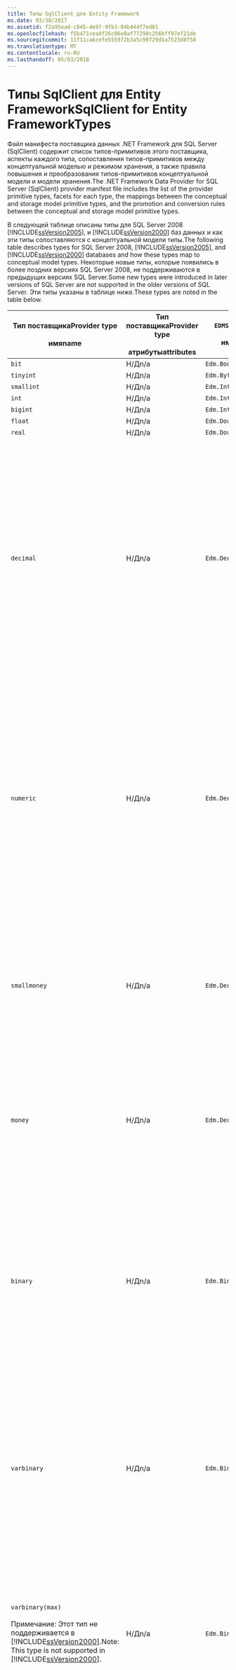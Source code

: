```yaml
---
title: Типы SqlClient для Entity Framework
ms.date: 03/30/2017
ms.assetid: f2a95ead-c845-4e97-9fb3-04b444f7ed81
ms.openlocfilehash: f5b471cea4f26c06e8af77298c256bff97ef21de
ms.sourcegitcommit: 11f11ca6cefe555972b3a5c99729d1a7523d8f50
ms.translationtype: MT
ms.contentlocale: ru-RU
ms.lasthandoff: 05/03/2018
---
```

# <a name="sqlclient-for-entity-frameworktypes"></a><span data-ttu-id="4df7b-102">Типы SqlClient для Entity Framework</span><span class="sxs-lookup"><span data-stu-id="4df7b-102">SqlClient for Entity FrameworkTypes</span></span>
<span data-ttu-id="4df7b-103">Файл манифеста поставщика данных .NET Framework для SQL Server (SqlClient) содержит список типов-примитивов этого поставщика, аспекты каждого типа, сопоставления типов-примитивов между концептуальной моделью и режимом хранения, а также правила повышения и преобразования типов-примитивов концептуальной модели и модели хранения.</span><span class="sxs-lookup"><span data-stu-id="4df7b-103">The .NET Framework Data Provider for SQL Server (SqlClient) provider manifest file includes the list of the provider primitive types, facets for each type, the mappings between the conceptual and storage model primitive types, and the promotion and conversion rules between the conceptual and storage model primitive types.</span></span>  
  
 <span data-ttu-id="4df7b-104">В следующей таблице описаны типы для SQL Server 2008 [!INCLUDE[ssVersion2005](../../../../../includes/ssversion2005-md.md)], и [!INCLUDE[ssVersion2000](../../../../../includes/ssversion2000-md.md)] баз данных и как эти типы сопоставляются с концептуальной модели типы.</span><span class="sxs-lookup"><span data-stu-id="4df7b-104">The following table describes types for SQL Server 2008, [!INCLUDE[ssVersion2005](../../../../../includes/ssversion2005-md.md)], and [!INCLUDE[ssVersion2000](../../../../../includes/ssversion2000-md.md)] databases and how these types map to conceptual model types.</span></span> <span data-ttu-id="4df7b-105">Некоторые новые типы, которые появились в более поздних версиях SQL Server 2008, не поддерживаются в предыдущих версиях SQL Server.</span><span class="sxs-lookup"><span data-stu-id="4df7b-105">Some new types were introduced in later versions of SQL Server are not supported in the older versions of SQL Server.</span></span> <span data-ttu-id="4df7b-106">Эти типы указаны в таблице ниже.</span><span class="sxs-lookup"><span data-stu-id="4df7b-106">These types are noted in the table below.</span></span>  
  
|<span data-ttu-id="4df7b-107">Тип поставщика</span><span class="sxs-lookup"><span data-stu-id="4df7b-107">Provider type</span></span><br /><br /> <span data-ttu-id="4df7b-108">имя</span><span class="sxs-lookup"><span data-stu-id="4df7b-108">name</span></span>|<span data-ttu-id="4df7b-109">Тип поставщика</span><span class="sxs-lookup"><span data-stu-id="4df7b-109">Provider type</span></span><br /><br /> <span data-ttu-id="4df7b-110">атрибуты</span><span class="sxs-lookup"><span data-stu-id="4df7b-110">attributes</span></span>|`EDMSimpleType`<br /><br /> <span data-ttu-id="4df7b-111">имя</span><span class="sxs-lookup"><span data-stu-id="4df7b-111">name</span></span>|<span data-ttu-id="4df7b-112">Области</span><span class="sxs-lookup"><span data-stu-id="4df7b-112">Facets</span></span>|  
|----------------------------|----------------------------------|------------------------------|------------|  
|`bit`|<span data-ttu-id="4df7b-113">Н/Д</span><span class="sxs-lookup"><span data-stu-id="4df7b-113">n/a</span></span>|`Edm.Boolean`|<span data-ttu-id="4df7b-114">Н/Д</span><span class="sxs-lookup"><span data-stu-id="4df7b-114">n/a</span></span>|  
|`tinyint`|<span data-ttu-id="4df7b-115">Н/Д</span><span class="sxs-lookup"><span data-stu-id="4df7b-115">n/a</span></span>|`Edm.Byte`|<span data-ttu-id="4df7b-116">Н/Д</span><span class="sxs-lookup"><span data-stu-id="4df7b-116">n/a</span></span>|  
|`smallint`|<span data-ttu-id="4df7b-117">Н/Д</span><span class="sxs-lookup"><span data-stu-id="4df7b-117">n/a</span></span>|`Edm.Int16`|<span data-ttu-id="4df7b-118">Н/Д</span><span class="sxs-lookup"><span data-stu-id="4df7b-118">n/a</span></span>|  
|`int`|<span data-ttu-id="4df7b-119">Н/Д</span><span class="sxs-lookup"><span data-stu-id="4df7b-119">n/a</span></span>|`Edm.Int32`|<span data-ttu-id="4df7b-120">Н/Д</span><span class="sxs-lookup"><span data-stu-id="4df7b-120">n/a</span></span>|  
|`bigint`|<span data-ttu-id="4df7b-121">Н/Д</span><span class="sxs-lookup"><span data-stu-id="4df7b-121">n/a</span></span>|`Edm.Int64`|<span data-ttu-id="4df7b-122">Н/Д</span><span class="sxs-lookup"><span data-stu-id="4df7b-122">n/a</span></span>|  
|`float`|<span data-ttu-id="4df7b-123">Н/Д</span><span class="sxs-lookup"><span data-stu-id="4df7b-123">n/a</span></span>|`Edm.Double`|<span data-ttu-id="4df7b-124">Н/Д</span><span class="sxs-lookup"><span data-stu-id="4df7b-124">n/a</span></span>|  
|`real`|<span data-ttu-id="4df7b-125">Н/Д</span><span class="sxs-lookup"><span data-stu-id="4df7b-125">n/a</span></span>|`Edm.Double`|<span data-ttu-id="4df7b-126">Н/Д</span><span class="sxs-lookup"><span data-stu-id="4df7b-126">n/a</span></span>|  
|`decimal`|<span data-ttu-id="4df7b-127">Н/Д</span><span class="sxs-lookup"><span data-stu-id="4df7b-127">n/a</span></span>|`Edm.Decimal`|<span data-ttu-id="4df7b-128">Точность:</span><span class="sxs-lookup"><span data-stu-id="4df7b-128">Precision:</span></span><br /><br /> <span data-ttu-id="4df7b-129">-Минимальное: 1</span><span class="sxs-lookup"><span data-stu-id="4df7b-129">- Minimum: 1</span></span><br /><br /> <span data-ttu-id="4df7b-130">-Максимальное: 38</span><span class="sxs-lookup"><span data-stu-id="4df7b-130">- Maximum: 38</span></span><br /><br /> <span data-ttu-id="4df7b-131">-По умолчанию: 18</span><span class="sxs-lookup"><span data-stu-id="4df7b-131">- Default: 18</span></span><br /><br /> <span data-ttu-id="4df7b-132">-Константа: False</span><span class="sxs-lookup"><span data-stu-id="4df7b-132">- Constant: False</span></span><br /><br /> <span data-ttu-id="4df7b-133">Масштаб:</span><span class="sxs-lookup"><span data-stu-id="4df7b-133">Scale:</span></span><br /><br /> <span data-ttu-id="4df7b-134">-Минимальное: 0</span><span class="sxs-lookup"><span data-stu-id="4df7b-134">- Minimum: 0</span></span><br /><br /> <span data-ttu-id="4df7b-135">-Максимальное: 38</span><span class="sxs-lookup"><span data-stu-id="4df7b-135">- Maximum: 38</span></span><br /><br /> <span data-ttu-id="4df7b-136">-По умолчанию: 0</span><span class="sxs-lookup"><span data-stu-id="4df7b-136">- Default: 0</span></span><br /><br /> <span data-ttu-id="4df7b-137">-Константа: False</span><span class="sxs-lookup"><span data-stu-id="4df7b-137">- Constant: False</span></span>|  
|`numeric`|<span data-ttu-id="4df7b-138">Н/Д</span><span class="sxs-lookup"><span data-stu-id="4df7b-138">n/a</span></span>|`Edm.Decimal`|<span data-ttu-id="4df7b-139">Точность:</span><span class="sxs-lookup"><span data-stu-id="4df7b-139">Precision:</span></span><br /><br /> <span data-ttu-id="4df7b-140">-Минимальное: 1</span><span class="sxs-lookup"><span data-stu-id="4df7b-140">- Minimum: 1</span></span><br /><br /> <span data-ttu-id="4df7b-141">-Максимальное: 38</span><span class="sxs-lookup"><span data-stu-id="4df7b-141">- Maximum: 38</span></span><br /><br /> <span data-ttu-id="4df7b-142">-По умолчанию: 18</span><span class="sxs-lookup"><span data-stu-id="4df7b-142">- Default: 18</span></span><br /><br /> <span data-ttu-id="4df7b-143">-Константа: False</span><span class="sxs-lookup"><span data-stu-id="4df7b-143">- Constant: False</span></span><br /><br /> <span data-ttu-id="4df7b-144">Масштаб:</span><span class="sxs-lookup"><span data-stu-id="4df7b-144">Scale:</span></span><br /><br /> <span data-ttu-id="4df7b-145">-Минимальное: 0</span><span class="sxs-lookup"><span data-stu-id="4df7b-145">- Minimum: 0</span></span><br /><br /> <span data-ttu-id="4df7b-146">-Максимальное: 38</span><span class="sxs-lookup"><span data-stu-id="4df7b-146">- Maximum: 38</span></span><br /><br /> <span data-ttu-id="4df7b-147">-По умолчанию: 0</span><span class="sxs-lookup"><span data-stu-id="4df7b-147">- Default: 0</span></span><br /><br /> <span data-ttu-id="4df7b-148">-Константа: False</span><span class="sxs-lookup"><span data-stu-id="4df7b-148">- Constant: False</span></span>|  
|`smallmoney`|<span data-ttu-id="4df7b-149">Н/Д</span><span class="sxs-lookup"><span data-stu-id="4df7b-149">n/a</span></span>|`Edm.Decimal`|<span data-ttu-id="4df7b-150">Точность:</span><span class="sxs-lookup"><span data-stu-id="4df7b-150">Precision:</span></span><br /><br /> <span data-ttu-id="4df7b-151">-По умолчанию: 10</span><span class="sxs-lookup"><span data-stu-id="4df7b-151">- Default: 10</span></span><br /><br /> <span data-ttu-id="4df7b-152">-Константы: True</span><span class="sxs-lookup"><span data-stu-id="4df7b-152">- Constant: True</span></span><br /><br /> <span data-ttu-id="4df7b-153">Масштаб:</span><span class="sxs-lookup"><span data-stu-id="4df7b-153">Scale:</span></span><br /><br /> <span data-ttu-id="4df7b-154">-По умолчанию: 4</span><span class="sxs-lookup"><span data-stu-id="4df7b-154">- Default: 4</span></span><br /><br /> <span data-ttu-id="4df7b-155">-Константы: True</span><span class="sxs-lookup"><span data-stu-id="4df7b-155">- Constant: True</span></span>|  
|`money`|<span data-ttu-id="4df7b-156">Н/Д</span><span class="sxs-lookup"><span data-stu-id="4df7b-156">n/a</span></span>|`Edm.Decimal`|<span data-ttu-id="4df7b-157">Точность:</span><span class="sxs-lookup"><span data-stu-id="4df7b-157">Precision:</span></span><br /><br /> <span data-ttu-id="4df7b-158">-По умолчанию: 19</span><span class="sxs-lookup"><span data-stu-id="4df7b-158">- Default: 19</span></span><br /><br /> <span data-ttu-id="4df7b-159">-Константы: True</span><span class="sxs-lookup"><span data-stu-id="4df7b-159">- Constant: True</span></span><br /><br /> <span data-ttu-id="4df7b-160">Масштаб:</span><span class="sxs-lookup"><span data-stu-id="4df7b-160">Scale:</span></span><br /><br /> <span data-ttu-id="4df7b-161">-По умолчанию: 4</span><span class="sxs-lookup"><span data-stu-id="4df7b-161">- Default: 4</span></span><br /><br /> <span data-ttu-id="4df7b-162">-Константы: True</span><span class="sxs-lookup"><span data-stu-id="4df7b-162">- Constant: True</span></span>|  
|`binary`|<span data-ttu-id="4df7b-163">Н/Д</span><span class="sxs-lookup"><span data-stu-id="4df7b-163">n/a</span></span>|`Edm.Binary`|<span data-ttu-id="4df7b-164">MaxLength:</span><span class="sxs-lookup"><span data-stu-id="4df7b-164">MaxLength:</span></span><br /><br /> <span data-ttu-id="4df7b-165">-Минимальное: 1</span><span class="sxs-lookup"><span data-stu-id="4df7b-165">- Minimum: 1</span></span><br /><br /> <span data-ttu-id="4df7b-166">-Максимальное: 8000</span><span class="sxs-lookup"><span data-stu-id="4df7b-166">- Maximum: 8000</span></span><br /><br /> <span data-ttu-id="4df7b-167">-По умолчанию: 8000</span><span class="sxs-lookup"><span data-stu-id="4df7b-167">- Default: 8000</span></span><br /><br /> <span data-ttu-id="4df7b-168">-Константа: False</span><span class="sxs-lookup"><span data-stu-id="4df7b-168">- Constant: False</span></span><br /><br /> <span data-ttu-id="4df7b-169">FixedLength:</span><span class="sxs-lookup"><span data-stu-id="4df7b-169">FixedLength:</span></span><br /><br /> <span data-ttu-id="4df7b-170">-По умолчанию: True</span><span class="sxs-lookup"><span data-stu-id="4df7b-170">- Default: True</span></span><br /><br /> <span data-ttu-id="4df7b-171">-Константы: True</span><span class="sxs-lookup"><span data-stu-id="4df7b-171">- Constant: True</span></span>|  
|`varbinary`|<span data-ttu-id="4df7b-172">Н/Д</span><span class="sxs-lookup"><span data-stu-id="4df7b-172">n/a</span></span>|`Edm.Binary`|<span data-ttu-id="4df7b-173">MaxLength:</span><span class="sxs-lookup"><span data-stu-id="4df7b-173">MaxLength:</span></span><br /><br /> <span data-ttu-id="4df7b-174">-Минимальное: 1</span><span class="sxs-lookup"><span data-stu-id="4df7b-174">- Minimum: 1</span></span><br /><br /> <span data-ttu-id="4df7b-175">-Максимальное: 8000</span><span class="sxs-lookup"><span data-stu-id="4df7b-175">- Maximum: 8000</span></span><br /><br /> <span data-ttu-id="4df7b-176">-По умолчанию: 8000</span><span class="sxs-lookup"><span data-stu-id="4df7b-176">- Default: 8000</span></span><br /><br /> <span data-ttu-id="4df7b-177">-Константа: False</span><span class="sxs-lookup"><span data-stu-id="4df7b-177">- Constant: False</span></span><br /><br /> <span data-ttu-id="4df7b-178">FixedLength:</span><span class="sxs-lookup"><span data-stu-id="4df7b-178">FixedLength:</span></span><br /><br /> <span data-ttu-id="4df7b-179">-По умолчанию: False</span><span class="sxs-lookup"><span data-stu-id="4df7b-179">- Default: False</span></span><br /><br /> <span data-ttu-id="4df7b-180">-Константы: True</span><span class="sxs-lookup"><span data-stu-id="4df7b-180">- Constant: True</span></span>|  
|`varbinary(max)`<br /><br /> <span data-ttu-id="4df7b-181">Примечание: Этот тип не поддерживается в [!INCLUDE[ssVersion2000](../../../../../includes/ssversion2000-md.md)].</span><span class="sxs-lookup"><span data-stu-id="4df7b-181">Note: This type is not supported in [!INCLUDE[ssVersion2000](../../../../../includes/ssversion2000-md.md)].</span></span>|<span data-ttu-id="4df7b-182">Н/Д</span><span class="sxs-lookup"><span data-stu-id="4df7b-182">n/a</span></span>|`Edm.Binary`|<span data-ttu-id="4df7b-183">MaxLength:</span><span class="sxs-lookup"><span data-stu-id="4df7b-183">MaxLength:</span></span><br /><br /> <span data-ttu-id="4df7b-184">-По умолчанию: 214748364780</span><span class="sxs-lookup"><span data-stu-id="4df7b-184">- Default: 214748364780</span></span><br /><br /> <span data-ttu-id="4df7b-185">-Константы: True</span><span class="sxs-lookup"><span data-stu-id="4df7b-185">- Constant: True</span></span><br /><br /> <span data-ttu-id="4df7b-186">FixedLength:</span><span class="sxs-lookup"><span data-stu-id="4df7b-186">FixedLength:</span></span><br /><br /> <span data-ttu-id="4df7b-187">-По умолчанию: False</span><span class="sxs-lookup"><span data-stu-id="4df7b-187">- Default: False</span></span><br /><br /> <span data-ttu-id="4df7b-188">-Константы: True</span><span class="sxs-lookup"><span data-stu-id="4df7b-188">- Constant: True</span></span>|  
|`image`|<span data-ttu-id="4df7b-189">Н/Д</span><span class="sxs-lookup"><span data-stu-id="4df7b-189">n/a</span></span>|`Edm.Binary`|<span data-ttu-id="4df7b-190">MaxLength:</span><span class="sxs-lookup"><span data-stu-id="4df7b-190">MaxLength:</span></span><br /><br /> <span data-ttu-id="4df7b-191">-По умолчанию: 2147483647</span><span class="sxs-lookup"><span data-stu-id="4df7b-191">- Default: 2147483647</span></span><br /><br /> <span data-ttu-id="4df7b-192">-Константы: True</span><span class="sxs-lookup"><span data-stu-id="4df7b-192">- Constant: True</span></span><br /><br /> <span data-ttu-id="4df7b-193">FixedLength:</span><span class="sxs-lookup"><span data-stu-id="4df7b-193">FixedLength:</span></span><br /><br /> <span data-ttu-id="4df7b-194">-По умолчанию: False</span><span class="sxs-lookup"><span data-stu-id="4df7b-194">- Default: False</span></span><br /><br /> <span data-ttu-id="4df7b-195">-Константы: True</span><span class="sxs-lookup"><span data-stu-id="4df7b-195">- Constant: True</span></span>|  
|`timestamp`|<span data-ttu-id="4df7b-196">Н/Д</span><span class="sxs-lookup"><span data-stu-id="4df7b-196">n/a</span></span>|`Edm.Binary`|<span data-ttu-id="4df7b-197">MaxLength:</span><span class="sxs-lookup"><span data-stu-id="4df7b-197">MaxLength:</span></span><br /><br /> <span data-ttu-id="4df7b-198">-По умолчанию: 8</span><span class="sxs-lookup"><span data-stu-id="4df7b-198">- Default: 8</span></span><br /><br /> <span data-ttu-id="4df7b-199">-Константы: True</span><span class="sxs-lookup"><span data-stu-id="4df7b-199">- Constant: True</span></span><br /><br /> <span data-ttu-id="4df7b-200">FixedLength:</span><span class="sxs-lookup"><span data-stu-id="4df7b-200">FixedLength:</span></span><br /><br /> <span data-ttu-id="4df7b-201">-По умолчанию: True</span><span class="sxs-lookup"><span data-stu-id="4df7b-201">- Default: True</span></span><br /><br /> <span data-ttu-id="4df7b-202">-Константы: True</span><span class="sxs-lookup"><span data-stu-id="4df7b-202">- Constant: True</span></span>|  
|`rowversion`|<span data-ttu-id="4df7b-203">Н/Д</span><span class="sxs-lookup"><span data-stu-id="4df7b-203">n/a</span></span>|`Edm.Binary`|<span data-ttu-id="4df7b-204">MaxLength:</span><span class="sxs-lookup"><span data-stu-id="4df7b-204">MaxLength:</span></span><br /><br /> <span data-ttu-id="4df7b-205">-По умолчанию: 8</span><span class="sxs-lookup"><span data-stu-id="4df7b-205">- Default: 8</span></span><br /><br /> <span data-ttu-id="4df7b-206">-Константы: True</span><span class="sxs-lookup"><span data-stu-id="4df7b-206">- Constant: True</span></span><br /><br /> <span data-ttu-id="4df7b-207">FixedLength:</span><span class="sxs-lookup"><span data-stu-id="4df7b-207">FixedLength:</span></span><br /><br /> <span data-ttu-id="4df7b-208">-По умолчанию: True</span><span class="sxs-lookup"><span data-stu-id="4df7b-208">- Default: True</span></span><br /><br /> <span data-ttu-id="4df7b-209">-Константы: True</span><span class="sxs-lookup"><span data-stu-id="4df7b-209">- Constant: True</span></span>|  
|`smalldatetime`|<span data-ttu-id="4df7b-210">Н/Д</span><span class="sxs-lookup"><span data-stu-id="4df7b-210">n/a</span></span>|`Edm.DateTime`|<span data-ttu-id="4df7b-211">Точность:</span><span class="sxs-lookup"><span data-stu-id="4df7b-211">Precision:</span></span><br /><br /> <span data-ttu-id="4df7b-212">-По умолчанию: 0</span><span class="sxs-lookup"><span data-stu-id="4df7b-212">- Default: 0</span></span><br /><br /> <span data-ttu-id="4df7b-213">-Константы: True</span><span class="sxs-lookup"><span data-stu-id="4df7b-213">- Constant: True</span></span>|  
|`datetime`|<span data-ttu-id="4df7b-214">Н/Д</span><span class="sxs-lookup"><span data-stu-id="4df7b-214">n/a</span></span>|`Edm.DateTime`|<span data-ttu-id="4df7b-215">Точность:</span><span class="sxs-lookup"><span data-stu-id="4df7b-215">Precision:</span></span><br /><br /> <span data-ttu-id="4df7b-216">-По умолчанию: 3</span><span class="sxs-lookup"><span data-stu-id="4df7b-216">- Default: 3</span></span><br /><br /> <span data-ttu-id="4df7b-217">-Константы: True</span><span class="sxs-lookup"><span data-stu-id="4df7b-217">- Constant: True</span></span>|  
|`date`<br /><br /> <span data-ttu-id="4df7b-218">Примечание: Этот тип не поддерживается в SQL Server 2005 и SQL Server 2000.</span><span class="sxs-lookup"><span data-stu-id="4df7b-218">Note: This type is not supported in SQL Server 2005 and SQL Server 2000.</span></span>|<span data-ttu-id="4df7b-219">Н/Д</span><span class="sxs-lookup"><span data-stu-id="4df7b-219">n/a</span></span>|`Edm.DateTime`|<span data-ttu-id="4df7b-220">Точность:</span><span class="sxs-lookup"><span data-stu-id="4df7b-220">Precision:</span></span><br /><br /> <span data-ttu-id="4df7b-221">-По умолчанию: 0</span><span class="sxs-lookup"><span data-stu-id="4df7b-221">- Default: 0</span></span><br /><br /> <span data-ttu-id="4df7b-222">-Константа: False</span><span class="sxs-lookup"><span data-stu-id="4df7b-222">- Constant: False</span></span>|  
|`time`<br /><br /> <span data-ttu-id="4df7b-223">Примечание: Этот тип не поддерживается в SQL Server 2005 и SQL Server 2000.</span><span class="sxs-lookup"><span data-stu-id="4df7b-223">Note: This type is not supported in SQL Server 2005 and SQL Server 2000.</span></span>|<span data-ttu-id="4df7b-224">Н/Д</span><span class="sxs-lookup"><span data-stu-id="4df7b-224">n/a</span></span>|`Edm.Time`|<span data-ttu-id="4df7b-225">Точность:</span><span class="sxs-lookup"><span data-stu-id="4df7b-225">Precision:</span></span><br /><br /> <span data-ttu-id="4df7b-226">-По умолчанию: 7</span><span class="sxs-lookup"><span data-stu-id="4df7b-226">- Default: 7</span></span><br /><br /> <span data-ttu-id="4df7b-227">-Константа: False</span><span class="sxs-lookup"><span data-stu-id="4df7b-227">- Constant: False</span></span>|  
|`datetime2`<br /><br /> <span data-ttu-id="4df7b-228">Примечание: Этот тип не поддерживается в SQL Server 2005 и SQL Server 2000.</span><span class="sxs-lookup"><span data-stu-id="4df7b-228">Note: This type is not supported in SQL Server 2005 and SQL Server 2000.</span></span>|<span data-ttu-id="4df7b-229">Н/Д</span><span class="sxs-lookup"><span data-stu-id="4df7b-229">n/a</span></span>|`Edm.DateTime`|<span data-ttu-id="4df7b-230">Точность:</span><span class="sxs-lookup"><span data-stu-id="4df7b-230">Precision:</span></span><br /><br /> <span data-ttu-id="4df7b-231">-По умолчанию: 7</span><span class="sxs-lookup"><span data-stu-id="4df7b-231">- Default: 7</span></span><br /><br /> <span data-ttu-id="4df7b-232">-Константа: False</span><span class="sxs-lookup"><span data-stu-id="4df7b-232">- Constant: False</span></span>|  
|`datetimeoffset`<br /><br /> <span data-ttu-id="4df7b-233">Примечание: Этот тип не поддерживается в SQL Server 2005 и SQL Server 2000.</span><span class="sxs-lookup"><span data-stu-id="4df7b-233">Note: This type is not supported in SQL Server 2005 and SQL Server 2000.</span></span>|<span data-ttu-id="4df7b-234">Н/Д</span><span class="sxs-lookup"><span data-stu-id="4df7b-234">n/a</span></span>|`Edm.DateTimeOffset`|<span data-ttu-id="4df7b-235">Точность:</span><span class="sxs-lookup"><span data-stu-id="4df7b-235">Precision:</span></span><br /><br /> <span data-ttu-id="4df7b-236">-По умолчанию: 7</span><span class="sxs-lookup"><span data-stu-id="4df7b-236">- Default: 7</span></span><br /><br /> <span data-ttu-id="4df7b-237">-Константа: False</span><span class="sxs-lookup"><span data-stu-id="4df7b-237">- Constant: False</span></span>|  
|`nvarchar`<br /><br /> <span data-ttu-id="4df7b-238">Примечание: Этот тип не поддерживается в [!INCLUDE[ssVersion2000](../../../../../includes/ssversion2000-md.md)].</span><span class="sxs-lookup"><span data-stu-id="4df7b-238">Note: This type is not supported in [!INCLUDE[ssVersion2000](../../../../../includes/ssversion2000-md.md)].</span></span>|<span data-ttu-id="4df7b-239">Н/Д</span><span class="sxs-lookup"><span data-stu-id="4df7b-239">n/a</span></span>|`Edm.String`|<span data-ttu-id="4df7b-240">MaxLength:</span><span class="sxs-lookup"><span data-stu-id="4df7b-240">MaxLength:</span></span><br /><br /> <span data-ttu-id="4df7b-241">-Минимальное: 1</span><span class="sxs-lookup"><span data-stu-id="4df7b-241">- Minimum: 1</span></span><br /><br /> <span data-ttu-id="4df7b-242">-Максимальное: 4000</span><span class="sxs-lookup"><span data-stu-id="4df7b-242">- Maximum: 4000</span></span><br /><br /> <span data-ttu-id="4df7b-243">-По умолчанию: 4000</span><span class="sxs-lookup"><span data-stu-id="4df7b-243">- Default: 4000</span></span><br /><br /> <span data-ttu-id="4df7b-244">-Константа: False</span><span class="sxs-lookup"><span data-stu-id="4df7b-244">- Constant: False</span></span><br /><br /> <span data-ttu-id="4df7b-245">Юникод.</span><span class="sxs-lookup"><span data-stu-id="4df7b-245">Unicode:</span></span><br /><br /> <span data-ttu-id="4df7b-246">-По умолчанию: True</span><span class="sxs-lookup"><span data-stu-id="4df7b-246">- Default: True</span></span><br /><br /> <span data-ttu-id="4df7b-247">-Константы: True</span><span class="sxs-lookup"><span data-stu-id="4df7b-247">- Constant: True</span></span><br /><br /> <span data-ttu-id="4df7b-248">FixedLength:</span><span class="sxs-lookup"><span data-stu-id="4df7b-248">FixedLength:</span></span><br /><br /> <span data-ttu-id="4df7b-249">-По умолчанию: False</span><span class="sxs-lookup"><span data-stu-id="4df7b-249">- Default: False</span></span><br /><br /> <span data-ttu-id="4df7b-250">-Константы: True</span><span class="sxs-lookup"><span data-stu-id="4df7b-250">- Constant: True</span></span>|  
|`varchar`<br /><br /> <span data-ttu-id="4df7b-251">Примечание: Этот тип не поддерживается в [!INCLUDE[ssVersion2000](../../../../../includes/ssversion2000-md.md)].</span><span class="sxs-lookup"><span data-stu-id="4df7b-251">Note: This type is not supported in [!INCLUDE[ssVersion2000](../../../../../includes/ssversion2000-md.md)].</span></span>|<span data-ttu-id="4df7b-252">Н/Д</span><span class="sxs-lookup"><span data-stu-id="4df7b-252">n/a</span></span>|`Edm.String`|<span data-ttu-id="4df7b-253">MaxLength:</span><span class="sxs-lookup"><span data-stu-id="4df7b-253">MaxLength:</span></span><br /><br /> <span data-ttu-id="4df7b-254">-Минимальное: 1</span><span class="sxs-lookup"><span data-stu-id="4df7b-254">- Minimum: 1</span></span><br /><br /> <span data-ttu-id="4df7b-255">-Максимальное: 8000</span><span class="sxs-lookup"><span data-stu-id="4df7b-255">- Maximum: 8000</span></span><br /><br /> <span data-ttu-id="4df7b-256">-По умолчанию: 8000</span><span class="sxs-lookup"><span data-stu-id="4df7b-256">- Default: 8000</span></span><br /><br /> <span data-ttu-id="4df7b-257">-Константа: False</span><span class="sxs-lookup"><span data-stu-id="4df7b-257">- Constant: False</span></span><br /><br /> <span data-ttu-id="4df7b-258">Юникод.</span><span class="sxs-lookup"><span data-stu-id="4df7b-258">Unicode:</span></span><br /><br /> <span data-ttu-id="4df7b-259">-По умолчанию: False</span><span class="sxs-lookup"><span data-stu-id="4df7b-259">- Default: False</span></span><br /><br /> <span data-ttu-id="4df7b-260">-Константы: True</span><span class="sxs-lookup"><span data-stu-id="4df7b-260">- Constant: True</span></span><br /><br /> <span data-ttu-id="4df7b-261">FixedLength:</span><span class="sxs-lookup"><span data-stu-id="4df7b-261">FixedLength:</span></span><br /><br /> <span data-ttu-id="4df7b-262">-По умолчанию: False</span><span class="sxs-lookup"><span data-stu-id="4df7b-262">- Default: False</span></span><br /><br /> <span data-ttu-id="4df7b-263">-Константы: True</span><span class="sxs-lookup"><span data-stu-id="4df7b-263">- Constant: True</span></span>|  
|`char`|<span data-ttu-id="4df7b-264">Н/Д</span><span class="sxs-lookup"><span data-stu-id="4df7b-264">n/a</span></span>|`Edm.String`|<span data-ttu-id="4df7b-265">MaxLength:</span><span class="sxs-lookup"><span data-stu-id="4df7b-265">MaxLength:</span></span><br /><br /> <span data-ttu-id="4df7b-266">-Минимальное: 1</span><span class="sxs-lookup"><span data-stu-id="4df7b-266">- Minimum: 1</span></span><br /><br /> <span data-ttu-id="4df7b-267">-Максимальное: 8000</span><span class="sxs-lookup"><span data-stu-id="4df7b-267">- Maximum: 8000</span></span><br /><br /> <span data-ttu-id="4df7b-268">-По умолчанию: 8000</span><span class="sxs-lookup"><span data-stu-id="4df7b-268">- Default: 8000</span></span><br /><br /> <span data-ttu-id="4df7b-269">-Константа: False</span><span class="sxs-lookup"><span data-stu-id="4df7b-269">- Constant: False</span></span><br /><br /> <span data-ttu-id="4df7b-270">Юникод.</span><span class="sxs-lookup"><span data-stu-id="4df7b-270">Unicode:</span></span><br /><br /> <span data-ttu-id="4df7b-271">-По умолчанию: False</span><span class="sxs-lookup"><span data-stu-id="4df7b-271">- Default: False</span></span><br /><br /> <span data-ttu-id="4df7b-272">-Константы: True</span><span class="sxs-lookup"><span data-stu-id="4df7b-272">- Constant: True</span></span><br /><br /> <span data-ttu-id="4df7b-273">FixedLength:</span><span class="sxs-lookup"><span data-stu-id="4df7b-273">FixedLength:</span></span><br /><br /> <span data-ttu-id="4df7b-274">-По умолчанию: True</span><span class="sxs-lookup"><span data-stu-id="4df7b-274">- Default: True</span></span><br /><br /> <span data-ttu-id="4df7b-275">-Константы: True</span><span class="sxs-lookup"><span data-stu-id="4df7b-275">- Constant: True</span></span>|  
|`nchar`|<span data-ttu-id="4df7b-276">Н/Д</span><span class="sxs-lookup"><span data-stu-id="4df7b-276">n/a</span></span>|`Edm.String`|<span data-ttu-id="4df7b-277">MaxLength:</span><span class="sxs-lookup"><span data-stu-id="4df7b-277">MaxLength:</span></span><br /><br /> <span data-ttu-id="4df7b-278">-Минимальное: 1</span><span class="sxs-lookup"><span data-stu-id="4df7b-278">- Minimum: 1</span></span><br /><br /> <span data-ttu-id="4df7b-279">-Максимальное: 4000</span><span class="sxs-lookup"><span data-stu-id="4df7b-279">- Maximum: 4000</span></span><br /><br /> <span data-ttu-id="4df7b-280">-По умолчанию: 4000</span><span class="sxs-lookup"><span data-stu-id="4df7b-280">- Default: 4000</span></span><br /><br /> <span data-ttu-id="4df7b-281">-Константа: False</span><span class="sxs-lookup"><span data-stu-id="4df7b-281">- Constant: False</span></span><br /><br /> <span data-ttu-id="4df7b-282">Юникод.</span><span class="sxs-lookup"><span data-stu-id="4df7b-282">Unicode:</span></span><br /><br /> <span data-ttu-id="4df7b-283">-По умолчанию: True</span><span class="sxs-lookup"><span data-stu-id="4df7b-283">- Default: True</span></span><br /><br /> <span data-ttu-id="4df7b-284">-Константы: True</span><span class="sxs-lookup"><span data-stu-id="4df7b-284">- Constant: True</span></span><br /><br /> <span data-ttu-id="4df7b-285">FixedLength:</span><span class="sxs-lookup"><span data-stu-id="4df7b-285">FixedLength:</span></span><br /><br /> <span data-ttu-id="4df7b-286">-По умолчанию: True</span><span class="sxs-lookup"><span data-stu-id="4df7b-286">- Default: True</span></span><br /><br /> <span data-ttu-id="4df7b-287">-Константы: True</span><span class="sxs-lookup"><span data-stu-id="4df7b-287">- Constant: True</span></span>|  
|<span data-ttu-id="4df7b-288">`varchar`(`max`)</span><span class="sxs-lookup"><span data-stu-id="4df7b-288">`varchar`(`max`)</span></span>|<span data-ttu-id="4df7b-289">Н/Д</span><span class="sxs-lookup"><span data-stu-id="4df7b-289">n/a</span></span>|`Edm.String`|<span data-ttu-id="4df7b-290">MaxLength:</span><span class="sxs-lookup"><span data-stu-id="4df7b-290">MaxLength:</span></span><br /><br /> <span data-ttu-id="4df7b-291">-По умолчанию: 2147483647</span><span class="sxs-lookup"><span data-stu-id="4df7b-291">- Default: 2147483647</span></span><br /><br /> <span data-ttu-id="4df7b-292">-Константы: True</span><span class="sxs-lookup"><span data-stu-id="4df7b-292">- Constant: True</span></span><br /><br /> <span data-ttu-id="4df7b-293">Юникод.</span><span class="sxs-lookup"><span data-stu-id="4df7b-293">Unicode:</span></span><br /><br /> <span data-ttu-id="4df7b-294">-По умолчанию: False</span><span class="sxs-lookup"><span data-stu-id="4df7b-294">- Default: False</span></span><br /><br /> <span data-ttu-id="4df7b-295">-Константы: True</span><span class="sxs-lookup"><span data-stu-id="4df7b-295">- Constant: True</span></span><br /><br /> <span data-ttu-id="4df7b-296">FixedLength:</span><span class="sxs-lookup"><span data-stu-id="4df7b-296">FixedLength:</span></span><br /><br /> <span data-ttu-id="4df7b-297">-По умолчанию: False</span><span class="sxs-lookup"><span data-stu-id="4df7b-297">- Default: False</span></span><br /><br /> <span data-ttu-id="4df7b-298">-Константы: True</span><span class="sxs-lookup"><span data-stu-id="4df7b-298">- Constant: True</span></span>|  
|<span data-ttu-id="4df7b-299">`nvarchar`(`max`)</span><span class="sxs-lookup"><span data-stu-id="4df7b-299">`nvarchar`(`max`)</span></span>|<span data-ttu-id="4df7b-300">Н/Д</span><span class="sxs-lookup"><span data-stu-id="4df7b-300">n/a</span></span>|`Edm.String`|<span data-ttu-id="4df7b-301">MaxLength:</span><span class="sxs-lookup"><span data-stu-id="4df7b-301">MaxLength:</span></span><br /><br /> <span data-ttu-id="4df7b-302">-По умолчанию: 1073741823</span><span class="sxs-lookup"><span data-stu-id="4df7b-302">- Default: 1073741823</span></span><br /><br /> <span data-ttu-id="4df7b-303">-Константы: True</span><span class="sxs-lookup"><span data-stu-id="4df7b-303">- Constant: True</span></span><br /><br /> <span data-ttu-id="4df7b-304">Юникод.</span><span class="sxs-lookup"><span data-stu-id="4df7b-304">Unicode:</span></span><br /><br /> <span data-ttu-id="4df7b-305">-По умолчанию: True</span><span class="sxs-lookup"><span data-stu-id="4df7b-305">- Default: True</span></span><br /><br /> <span data-ttu-id="4df7b-306">-Константы: True</span><span class="sxs-lookup"><span data-stu-id="4df7b-306">- Constant: True</span></span><br /><br /> <span data-ttu-id="4df7b-307">FixedLength:</span><span class="sxs-lookup"><span data-stu-id="4df7b-307">FixedLength:</span></span><br /><br /> <span data-ttu-id="4df7b-308">-По умолчанию: False</span><span class="sxs-lookup"><span data-stu-id="4df7b-308">- Default: False</span></span><br /><br /> <span data-ttu-id="4df7b-309">-Константы: True</span><span class="sxs-lookup"><span data-stu-id="4df7b-309">- Constant: True</span></span>|  
|`ntext`|<span data-ttu-id="4df7b-310">Сравним равенства: False</span><span class="sxs-lookup"><span data-stu-id="4df7b-310">Equal comparable: False</span></span><br /><br /> <span data-ttu-id="4df7b-311">Упорядочению: False</span><span class="sxs-lookup"><span data-stu-id="4df7b-311">Order comparable: False</span></span>|`Edm.String`|<span data-ttu-id="4df7b-312">MaxLength:</span><span class="sxs-lookup"><span data-stu-id="4df7b-312">MaxLength:</span></span><br /><br /> <span data-ttu-id="4df7b-313">-По умолчанию: 1073741823</span><span class="sxs-lookup"><span data-stu-id="4df7b-313">- Default: 1073741823</span></span><br /><br /> <span data-ttu-id="4df7b-314">-Константы: True</span><span class="sxs-lookup"><span data-stu-id="4df7b-314">- Constant: True</span></span><br /><br /> <span data-ttu-id="4df7b-315">Юникод.</span><span class="sxs-lookup"><span data-stu-id="4df7b-315">Unicode:</span></span><br /><br /> <span data-ttu-id="4df7b-316">-По умолчанию: False</span><span class="sxs-lookup"><span data-stu-id="4df7b-316">- Default: False</span></span><br /><br /> <span data-ttu-id="4df7b-317">-Константы: True</span><span class="sxs-lookup"><span data-stu-id="4df7b-317">- Constant: True</span></span><br /><br /> <span data-ttu-id="4df7b-318">FixedLength:</span><span class="sxs-lookup"><span data-stu-id="4df7b-318">FixedLength:</span></span><br /><br /> <span data-ttu-id="4df7b-319">-По умолчанию: False</span><span class="sxs-lookup"><span data-stu-id="4df7b-319">- Default: False</span></span><br /><br /> <span data-ttu-id="4df7b-320">-Константы: True</span><span class="sxs-lookup"><span data-stu-id="4df7b-320">- Constant: True</span></span>|  
|`text`|<span data-ttu-id="4df7b-321">Сравним равенства: False</span><span class="sxs-lookup"><span data-stu-id="4df7b-321">Equal comparable: False</span></span><br /><br /> <span data-ttu-id="4df7b-322">Упорядочению: False</span><span class="sxs-lookup"><span data-stu-id="4df7b-322">Order comparable: False</span></span>|`Edm.String`|<span data-ttu-id="4df7b-323">MaxLength:</span><span class="sxs-lookup"><span data-stu-id="4df7b-323">MaxLength:</span></span><br /><br /> <span data-ttu-id="4df7b-324">-По умолчанию: 2147483647</span><span class="sxs-lookup"><span data-stu-id="4df7b-324">- Default: 2147483647</span></span><br /><br /> <span data-ttu-id="4df7b-325">-Константы: True</span><span class="sxs-lookup"><span data-stu-id="4df7b-325">- Constant: True</span></span><br /><br /> <span data-ttu-id="4df7b-326">Юникод.</span><span class="sxs-lookup"><span data-stu-id="4df7b-326">Unicode:</span></span><br /><br /> <span data-ttu-id="4df7b-327">-По умолчанию: False</span><span class="sxs-lookup"><span data-stu-id="4df7b-327">- Default: False</span></span><br /><br /> <span data-ttu-id="4df7b-328">-Константы: True</span><span class="sxs-lookup"><span data-stu-id="4df7b-328">- Constant: True</span></span><br /><br /> <span data-ttu-id="4df7b-329">FixedLength:</span><span class="sxs-lookup"><span data-stu-id="4df7b-329">FixedLength:</span></span><br /><br /> <span data-ttu-id="4df7b-330">-По умолчанию: False</span><span class="sxs-lookup"><span data-stu-id="4df7b-330">- Default: False</span></span><br /><br /> <span data-ttu-id="4df7b-331">-Константы: True</span><span class="sxs-lookup"><span data-stu-id="4df7b-331">- Constant: True</span></span>|  
|`Unique`<br /><br /> `identifier`|<span data-ttu-id="4df7b-332">Сравним равенства: True</span><span class="sxs-lookup"><span data-stu-id="4df7b-332">Equal comparable: True</span></span><br /><br /> <span data-ttu-id="4df7b-333">Упорядочению: True</span><span class="sxs-lookup"><span data-stu-id="4df7b-333">Order comparable: True</span></span>|`Edm.Guid`|<span data-ttu-id="4df7b-334">Н/Д</span><span class="sxs-lookup"><span data-stu-id="4df7b-334">n/a</span></span>|  
|`xml`|<span data-ttu-id="4df7b-335">Сравним равенства: False</span><span class="sxs-lookup"><span data-stu-id="4df7b-335">Equal comparable: False</span></span><br /><br /> <span data-ttu-id="4df7b-336">Упорядочению: False</span><span class="sxs-lookup"><span data-stu-id="4df7b-336">Order comparable: False</span></span>|`Edm.String`|<span data-ttu-id="4df7b-337">MaxLength:</span><span class="sxs-lookup"><span data-stu-id="4df7b-337">MaxLength:</span></span><br /><br /> <span data-ttu-id="4df7b-338">-По умолчанию: 1073741823</span><span class="sxs-lookup"><span data-stu-id="4df7b-338">- Default: 1073741823</span></span><br /><br /> <span data-ttu-id="4df7b-339">-Константы: True</span><span class="sxs-lookup"><span data-stu-id="4df7b-339">- Constant: True</span></span><br /><br /> <span data-ttu-id="4df7b-340">Юникод.</span><span class="sxs-lookup"><span data-stu-id="4df7b-340">Unicode:</span></span><br /><br /> <span data-ttu-id="4df7b-341">-По умолчанию: True</span><span class="sxs-lookup"><span data-stu-id="4df7b-341">- Default: True</span></span><br /><br /> <span data-ttu-id="4df7b-342">-Константы: True</span><span class="sxs-lookup"><span data-stu-id="4df7b-342">- Constant: True</span></span><br /><br /> <span data-ttu-id="4df7b-343">FixedLength:</span><span class="sxs-lookup"><span data-stu-id="4df7b-343">FixedLength:</span></span><br /><br /> <span data-ttu-id="4df7b-344">-По умолчанию: False</span><span class="sxs-lookup"><span data-stu-id="4df7b-344">- Default: False</span></span><br /><br /> <span data-ttu-id="4df7b-345">-Константы: True</span><span class="sxs-lookup"><span data-stu-id="4df7b-345">- Constant: True</span></span>|  
  
## <a name="see-also"></a><span data-ttu-id="4df7b-346">См. также</span><span class="sxs-lookup"><span data-stu-id="4df7b-346">See Also</span></span>  
 [<span data-ttu-id="4df7b-347">Спецификации CSDL, SSDL и MSL</span><span class="sxs-lookup"><span data-stu-id="4df7b-347">CSDL, SSDL, and MSL Specifications</span></span>](../../../../../docs/framework/data/adonet/ef/language-reference/csdl-ssdl-and-msl-specifications.md)
